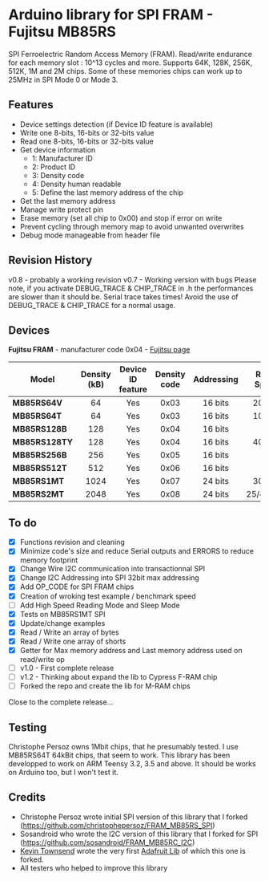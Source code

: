 Arduino library for SPI FRAM - Fujitsu MB85RS
==============

SPI Ferroelectric Random Access Memory (FRAM). Read/write endurance for each memory slot : 10^13 cycles and more.
Supports 64K, 128K, 256K, 512K, 1M and 2M chips.
Some of these memories chips can work up to 25MHz in SPI Mode 0 or Mode 3.

## Features ##
- Device settings detection (if Device ID feature is available)
- Write one 8-bits, 16-bits or 32-bits value
- Read one 8-bits, 16-bits or 32-bits value
- Get device information
	- 1: Manufacturer ID
	- 2: Product ID
	- 3: Density code
	- 4: Density human readable
	- 5: Define the last memory address of the chip
- Get the last memory address
- Manage write protect pin
- Erase memory (set all chip to 0x00) and stop if error on write
- Prevent cycling through memory map to avoid unwanted overwrites
- Debug mode manageable from header file


## Revision History ##
v0.8 - probably a working revision
v0.7 - Working version with bugs
Please note, if you activate DEBUG_TRACE & CHIP_TRACE in .h the performances are slower than it should be. Serial trace takes times! Avoid the use of DEBUG_TRACE & CHIP_TRACE for a normal usage.

## Devices ##

**Fujitsu FRAM** - manufacturer code 0x04 - [Fujitsu page](http://www.fujitsu.com/us/products/devices/semiconductor/memory/fram/lineup/index.html)

|  Model | Density (kB) | Device ID feature | Density code | Addressing | Rated Speed | Tested |
|  ------ | :------: | :------: | :------: | :------: | :------: | :------: |
|  **MB85RS64V** | 64 | Yes | 0x03 | 16 bits | 20MHz | No |
|  **MB85RS64T** | 64 | Yes | 0x03 | 16 bits | 10MHz | Yes |
|  **MB85RS128B** | 128 | Yes | 0x04 | 16 bits | | No |
|  **MB85RS128TY** | 128 | Yes | 0x04 | 16 bits | 40MHz | No |
|  **MB85RS256B** | 256 | Yes | 0x05 | 16 bits | | No |
|  **MB85RS512T** | 512 | Yes | 0x06 | 16 bits | | No |
|  **MB85RS1MT** | 1024 | Yes | 0x07 | 24 bits | 30MHz | Yes |
|  **MB85RS2MT** | 2048 | Yes | 0x08 | 24 bits | 25/40MHz | No |


## To do ##
- [x] Functions revision and cleaning
- [x] Minimize code's size and reduce Serial outputs and ERRORS to reduce memory footprint
- [x] Change Wire I2C communication into transactionnal SPI
- [x] Change I2C Addressing into SPI 32bit max addressing
- [x] Add OP_CODE for SPI FRAM chips
- [x] Creation of wroking test example / benchmark speed
- [ ] Add High Speed Reading Mode and Sleep Mode
- [x] Tests on MB85RS1MT SPI
- [x] Update/change examples
- [x] Read / Write an array of bytes
- [x] Read / Write one array of shorts
- [x] Getter for Max memory address and Last memory address used on read/write op
- [ ] v1.0 - First complete release
- [ ] v1.2 - Thinking about expand the lib to Cypress F-RAM chip
- [ ] Forked the repo and create the lib for M-RAM chips

Close to the complete release...


## Testing ##

Christophe Persoz owns 1Mbit chips, that he presumably tested.
I use MB85RS64T 64kBit chips, that seem to work.
This library has been developped to work on ARM Teensy 3.2, 3.5 and above.
It should be works on Arduino too, but I won't test it.


## Credits ##
- Christophe Persoz wrote initial SPI version of this library that I forked (https://github.com/christophepersoz/FRAM_MB85RS_SPI)
- Sosandroid who wrote the I2C version of this library that I forked for SPI (https://github.com/sosandroid/FRAM_MB85RC_I2C)
- [Kevin Townsend](https://github.com/microbuilder) wrote the very first [Adafruit Lib](https://github.com/adafruit/Adafruit_FRAM_I2C) of which this one is forked.
- All testers who helped to improve this library
